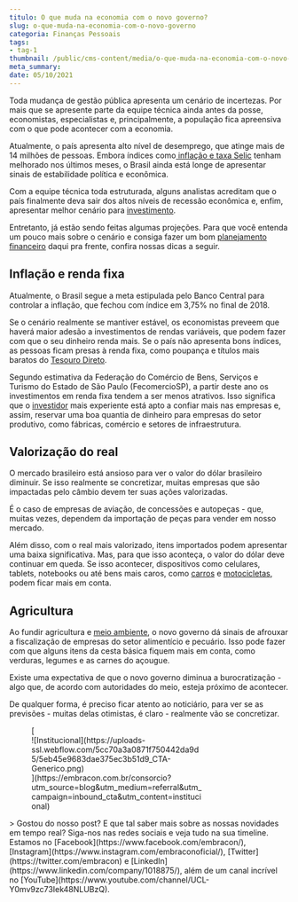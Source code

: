 ```yaml
---
titulo: O que muda na economia com o novo governo?
slug: o-que-muda-na-economia-com-o-novo-governo
categoria: Finanças Pessoais
tags:
- tag-1
thumbnail: /public/cms-content/media/o-que-muda-na-economia-com-o-novo-governo.jpeg
meta_summary: 
date: 05/10/2021
---
```

Toda mudança de gestão pública apresenta um cenário de incertezas. Por mais que se apresente parte da equipe técnica ainda antes da posse, economistas, especialistas e, principalmente, a população fica apreensiva com o que pode acontecer com a economia.

Atualmente, o país apresenta alto nível de desemprego, que atinge mais de 14 milhões de pessoas. Embora índices como[ inflação e taxa Selic](https://www.embracon.com.br/blog/entenda-a-importancia-da-taxa-selic-e-da-inflacao) tenham melhorado nos últimos meses, o Brasil ainda está longe de apresentar sinais de estabilidade política e econômica.

Com a equipe técnica toda estruturada, alguns analistas acreditam que o país finalmente deva sair dos altos níveis de recessão econômica e, enfim, apresentar melhor cenário para [investimento](https://www.embracon.com.br/blog/8-motivos-que-comprovam-que-consorcio-e-investimento).

Entretanto, já estão sendo feitas algumas projeções. Para que você entenda um pouco mais sobre o cenário e consiga fazer um bom [planejamento financeiro](https://www.embracon.com.br/blog/planejamento-financeiro-um-guia-para-as-financas-nao-sairem-de-controle) daqui pra frente, confira nossas dicas a seguir.

Inflação e renda fixa
---------------------

Atualmente, o Brasil segue a meta estipulada pelo Banco Central para controlar a inflação, que fechou com índice em 3,75% no final de 2018.

Se o cenário realmente se mantiver estável, os economistas preveem que haverá maior adesão a investimentos de rendas variáveis, que podem fazer com que o seu dinheiro renda mais. Se o país não apresenta bons índices, as pessoas ficam presas à renda fixa, como poupança e títulos mais baratos do [Tesouro Direto](https://www.embracon.com.br/blog/tesouro-direto-guia-rapido-com-tudo-o-que-voce-precisa-saber).

Segundo estimativa da Federação do Comércio de Bens, Serviços e Turismo do Estado de São Paulo (FecomercioSP), a partir deste ano os investimentos em renda fixa tendem a ser menos atrativos. Isso significa que o [investidor](https://www.embracon.com.br/blog/8-motivos-que-comprovam-que-consorcio-e-investimento) mais experiente está apto a confiar mais nas empresas e, assim, reservar uma boa quantia de dinheiro para empresas do setor produtivo, como fábricas, comércio e setores de infraestrutura.

Valorização do real
-------------------

O mercado brasileiro está ansioso para ver o valor do dólar brasileiro diminuir. Se isso realmente se concretizar, muitas empresas que são impactadas pelo câmbio devem ter suas ações valorizadas.

É o caso de empresas de aviação, de concessões e autopeças - que, muitas vezes, dependem da importação de peças para vender em nosso mercado.

Além disso, com o real mais valorizado, itens importados podem apresentar uma baixa significativa. Mas, para que isso aconteça, o valor do dólar deve continuar em queda. Se isso acontecer, dispositivos como celulares, tablets, notebooks ou até bens mais caros, como [carros](https://www.embracon.com.br/consorcio-de-carros) e [motocicletas](https://www.embracon.com.br/consorcio-motos), podem ficar mais em conta.

Agricultura
-----------

Ao fundir agricultura e [meio ambiente](https://www.embracon.com.br/blog/conheca-o-consumo-consciente-e-saiba-por-que-ele-faz-bem-para-o-seu-bolso), o novo governo dá sinais de afrouxar a fiscalização de empresas do setor alimentício e pecuário. Isso pode fazer com que alguns itens da cesta básica fiquem mais em conta, como verduras, legumes e as carnes do açougue.

Existe uma expectativa de que o novo governo diminua a burocratização - algo que, de acordo com autoridades do meio, esteja próximo de acontecer.

De qualquer forma, é preciso ficar atento ao noticiário, para ver se as previsões - muitas delas otimistas, é claro - realmente vão se concretizar.

<figure class="w-richtext-figure-type-image w-richtext-align-center" style="max-width:310px">[<div>![Institucional](https://uploads-ssl.webflow.com/5cc70a3a0871f750442da9d5/5eb45e9683dae375ec3b51d9_CTA-Generico.png)</div>](https://embracon.com.br/consorcio?utm_source=blog&utm_medium=referral&utm_campaign=inbound_cta&utm_content=institucional)</figure>> Gostou do nosso post? E que tal saber mais sobre as nossas novidades em tempo real? Siga-nos nas redes sociais e veja tudo na sua timeline. Estamos no [Facebook](https://www.facebook.com/embracon/), [Instagram](https://www.instagram.com/embraconoficial/), [Twitter](https://twitter.com/embracon) e [LinkedIn](https://www.linkedin.com/company/1018875/), além de um canal incrível no [YouTube](https://www.youtube.com/channel/UCL-Y0mv9zc73Iek48NLUBzQ).
